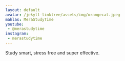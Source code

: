 ```yaml
---
layout: default
avatar: /jekyll-linktree/assets/img/orangecat.jpeg
mahlas: MeraStudyTime
youtube: 
 - @merastudytime
instagram: 
 - merastudytime
---
```


Study smart, stress free and super effective.
